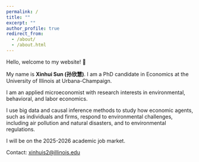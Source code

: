```yaml
---
permalink: /
title: ""
excerpt: ""
author_profile: true
redirect_from: 
  - /about/
  - /about.html
---
```

Hello, welcome to my website! 👋

My name is **Xinhui Sun (孙欣慧)**. I am a PhD candidate in Economics at the University of Illinois at  Urbana-Champaign. 

I am an applied microeconomist with research interests in environmental, behavioral, and labor economics. 

I use big data and causal inference methods to study how economic agents, such as individuals and firms, respond to environmental challenges, including air pollution and natural disasters, and to environmental regulations.

I will be on the 2025-2026 academic job market. 

Contact: [xinhuis2@illinois.edu](mailto:xinhuis2@illinois.edu)
